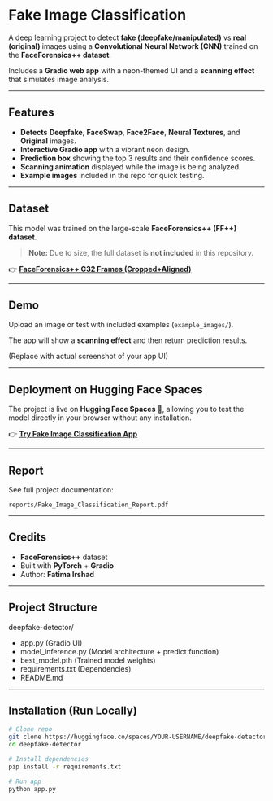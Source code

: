 #  Fake Image Classification

A deep learning project to detect **fake (deepfake/manipulated)** vs **real (original)** images using a **Convolutional Neural Network (CNN)** trained on the **FaceForensics++ dataset**.

Includes a **Gradio web app** with a neon-themed UI and a **scanning effect** that simulates image analysis.

***

##  Features

* **Detects** **Deepfake**, **FaceSwap**, **Face2Face**, **Neural Textures**, and **Original** images.
* **Interactive Gradio app** with a vibrant neon design.
* **Prediction box** showing the top 3 results and their confidence scores.
* **Scanning animation** displayed while the image is being analyzed.
* **Example images** included in the repo for quick testing.

***

##  Dataset

This model was trained on the large-scale **FaceForensics++ (FF++) dataset**.

> **Note:** Due to size, the full dataset is **not included** in this repository.

👉 [**FaceForensics++ C32 Frames (Cropped+Aligned)**](https://www.kaggle.com/datasets/fatimahirshad/faceforensics-c32-frames-cropped-aligned)

***

##  Demo

Upload an image or test with included examples (`example_images/`).

The app will show a **scanning effect** and then return prediction results.

(Replace with actual screenshot of your app UI)

***

##  Deployment on Hugging Face Spaces

The project is live on **Hugging Face Spaces** 🚀, allowing you to test the model directly in your browser without any installation.

👉 [**Try Fake Image Classification App**](https://huggingface.co/spaces/fatima-irshad/deepfake-detector)

***

##  Report

See full project documentation:

`reports/Fake_Image_Classification_Report.pdf`

***

##  Credits

* **FaceForensics++** dataset
* Built with **PyTorch** + **Gradio**
* Author: **Fatima Irshad**

***

##  Project Structure
deepfake-detector/
  - app.py                (Gradio UI) 
  - model_inference.py    (Model architecture + predict function)
  - best_model.pth        (Trained model weights)
  - requirements.txt      (Dependencies)
  - README.md

***

##  Installation (Run Locally)
```bash
# Clone repo
git clone https://huggingface.co/spaces/YOUR-USERNAME/deepfake-detector
cd deepfake-detector

# Install dependencies
pip install -r requirements.txt

# Run app
python app.py
